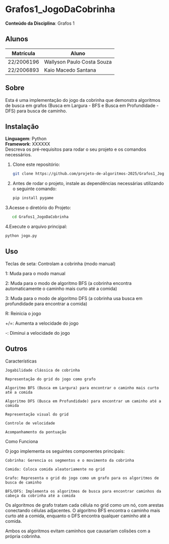 # Grafos1_JogoDaCobrinha


**Conteúdo da Disciplina**: Grafos 1

## Alunos
|Matrícula | Aluno |
| -- | -- |
| 22/2006196  |  Wallyson Paulo Costa Souza |
| 22/2006893  |  Kaio Macedo Santana |

## Sobre 
Esta é uma implementação do jogo da cobrinha que demonstra algoritmos de busca em grafos (Busca em Largura - BFS e Busca em Profundidade - DFS) para busca de caminho.


## Instalação 
**Linguagem**: Python<br>
**Framework**: XXXXXX<br>
Descreva os pré-requisitos para rodar o seu projeto e os comandos necessários.

1. Clone este repositório:
   ```bash
   git clone https://github.com/projeto-de-algoritmos-2025/Grafos1_JogoDaCobrinha.git
   ```
2. Antes de rodar o projeto, instale as dependências necessárias utilizando o seguinte comando: 
    ```bash
   pip install pygame
   ```
3.Acesse o diretório do Projeto:   
```bash
   cd Grafos1_JogoDaCobrinha
   ```
4.Execute o arquivo principal:
   ```bash
   python jogo.py
   ```
    

## Uso 
Teclas de seta: Controlam a cobrinha (modo manual)

1: Muda para o modo manual

2: Muda para o modo de algoritmo BFS (a cobrinha encontra automaticamente o caminho mais curto até a comida)

3: Muda para o modo de algoritmo DFS (a cobrinha usa busca em profundidade para encontrar a comida)

R: Reinicia o jogo

+/=: Aumenta a velocidade do jogo

-: Diminui a velocidade do jogo

## Outros 
Características

    Jogabilidade clássica de cobrinha

    Representação do grid do jogo como grafo

    Algoritmo BFS (Busca em Largura) para encontrar o caminho mais curto até a comida

    Algoritmo DFS (Busca em Profundidade) para encontrar um caminho até a comida

    Representação visual do grid

    Controle de velocidade

    Acompanhamento da pontuação

Como Funciona

O jogo implementa os seguintes componentes principais:

    Cobrinha: Gerencia os segmentos e o movimento da cobrinha

    Comida: Coloca comida aleatoriamente no grid

    Grafo: Representa o grid do jogo como um grafo para os algoritmos de busca de caminho

    BFS/DFS: Implementa os algoritmos de busca para encontrar caminhos da cabeça da cobrinha até a comida

Os algoritmos de grafo tratam cada célula no grid como um nó, com arestas conectando células adjacentes. O algoritmo BFS encontra o caminho mais curto até a comida, enquanto o DFS encontra qualquer caminho até a comida.

Ambos os algoritmos evitam caminhos que causariam colisões com a própria cobrinha.




